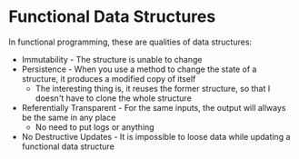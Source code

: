 # Functional Data Structures
In functional programming, these are qualities of data structures:
- Immutability - The structure is unable to change
- Persistence - When you use a method to change the state of a structure, it produces a modified copy of itself
  - The interesting thing is, it reuses the former structure, so that I doesn't have to clone the whole structure
- Referentially Transparent - For the same inputs, the output will allways be the same in any place
  - No need to put logs or anything
- No Destructive Updates - It is impossible to loose data while updating a functional data structure